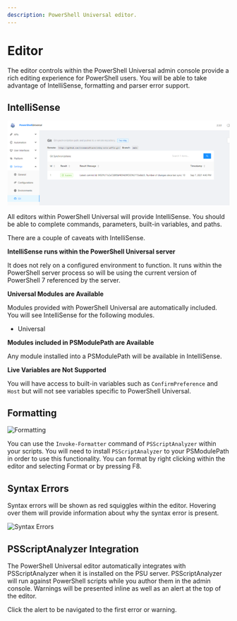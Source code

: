 ```yaml
---
description: PowerShell Universal editor.
---
```


# Editor

The editor controls within the PowerShell Universal admin console provide a rich editing experience for PowerShell users. You will be able to take advantage of IntelliSense, formatting and parser error support.&#x20;

## IntelliSense

![IntelliSense](<../.gitbook/assets/image (417).png>)

All editors within PowerShell Universal will provide IntelliSense. You should be able to complete commands, parameters, built-in variables, and paths.&#x20;

There are a couple of caveats with IntelliSense.&#x20;

**IntelliSense runs within the PowerShell Universal server**

It does not rely on a configured environment to function. It runs within the PowerShell server process so will be using the current version of PowerShell 7 referenced by the server.&#x20;

**Universal Modules are Available**

Modules provided with PowerShell Universal are automatically included. You will see IntelliSense for the following modules.&#x20;

* Universal

**Modules included in PSModulePath are Available**

Any module installed into a PSModulePath will be available in IntelliSense.&#x20;

**Live Variables are Not Supported**

You will have access to built-in variables such as `ConfirmPreference` and `Host` but will not see variables specific to PowerShell Universal. &#x20;

## Formatting

![Formatting](https://blog.ironmansoftware.com/images/formatting.gif)

You can use the `Invoke-Formatter` command of `PSScriptAnalyzer` within your scripts. You will need to install `PSScriptAnalyzer` to your PSModulePath in order to use this functionality. You can format by right clicking within the editor and selecting Format or by pressing F8.&#x20;

## Syntax Errors

Syntax errors will be shown as red squiggles within the editor. Hovering over them will provide information about why the syntax error is present.&#x20;

![Syntax Errors](<../.gitbook/assets/image (416) (1).png>)

## PSScriptAnalyzer Integration

The PowerShell Universal editor automatically integrates with PSScriptAnalyzer when it is installed on the PSU server. PSScriptAnalyzer will run against PowerShell scripts while you author them in the admin console. Warnings will be presented inline as well as an alert at the top of the editor.&#x20;

Click the alert to be navigated to the first error or warning.&#x20;
